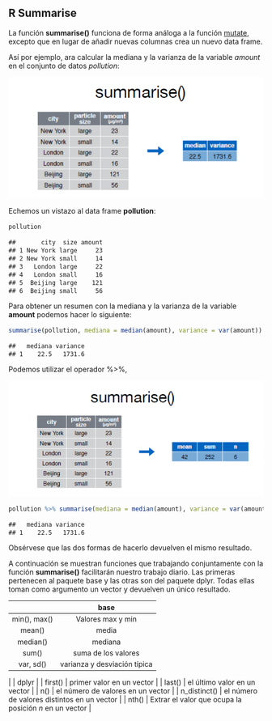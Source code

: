 



## R Summarise

La función __summarise()__ funciona de forma análoga a la función [mutate](mutate.md), excepto que en lugar de añadir nuevas columnas crea un nuevo data frame.  


Así por ejemplo, ara calcular la mediana y la varianza de la variable _amount_ en el conjunto de datos _pollution_:  

![](summarise.PNG)  

Echemos un vistazo al data frame __pollution__:  


```r
pollution
```

```
##       city  size amount
## 1 New York large     23
## 2 New York small     14
## 3   London large     22
## 4   London small     16
## 5  Beijing large    121
## 6  Beijing small     56
```

Para obtener un resumen con la mediana y la varianza de la variable __amount__ podemos hacer lo siguiente:  


```r
summarise(pollution, mediana = median(amount), variance = var(amount))
```

```
##   mediana variance
## 1    22.5   1731.6
```



Podemos utilizar el operador %>%, 

![](summarise1.PNG)  



```r
pollution %>% summarise(mediana = median(amount), variance = var(amount))
```

```
##   mediana variance
## 1    22.5   1731.6
```

Obsérvese que las dos formas de hacerlo devuelven el mismo resultado.  



A continuación se muestran funciones que trabajando conjuntamente con la función __summarise()__ facilitarán nuestro trabajo diario. Las primeras pertenecen al paquete base y las otras son del paquete dplyr. Todas ellas toman como argumento un vector y devuelven un único resultado.  

  
  

|    | base |
| :---: | :---: |
| min(), max() | Valores max y min |
| mean() | media   |
| median()| mediana |
| sum() | suma de los valores  |
| var, sd()  | varianza y desviación típica |  


  
  

|      | dplyr |
| first() | primer valor en un vector |
| last() | el último valor en un vector |
| n() | el número de valores en un vector |
| n_distinct() | el número de valores distintos en un vector |
| nth() | Extrar el valor que ocupa la posición _n_ en un vector |  


